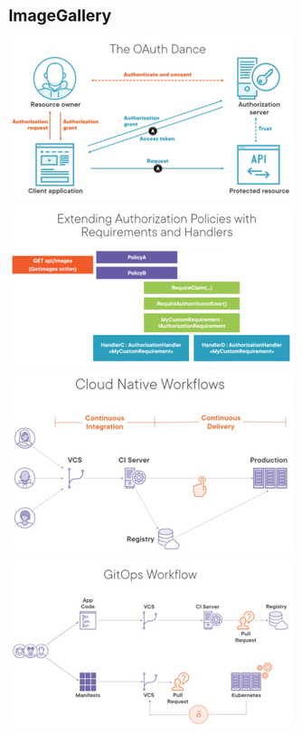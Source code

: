 # ImageGallery

![OAuth](./assets/OAuth.png)

![OAuth](./assets/policy.png)

![CI/CD](./assets/workflows.png)

![GitOps](./assets/gitops.png)